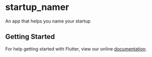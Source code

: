 # startup_namer

An app that helps you name your startup

## Getting Started

For help getting started with Flutter, view our online
[documentation](https://flutter.io/).
